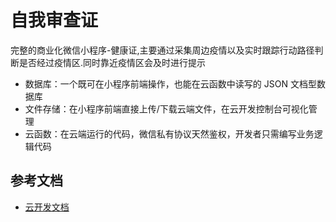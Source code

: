 # 自我审查证

完整的商业化微信小程序-健康证,主要通过采集周边疫情以及实时跟踪行动路径判断是否经过疫情区.同时靠近疫情区会及时进行提示

- 数据库：一个既可在小程序前端操作，也能在云函数中读写的 JSON 文档型数据库
- 文件存储：在小程序前端直接上传/下载云端文件，在云开发控制台可视化管理
- 云函数：在云端运行的代码，微信私有协议天然鉴权，开发者只需编写业务逻辑代码

## 参考文档

- [云开发文档](https://developers.weixin.qq.com/miniprogram/dev/wxcloud/basis/getting-started.html)

